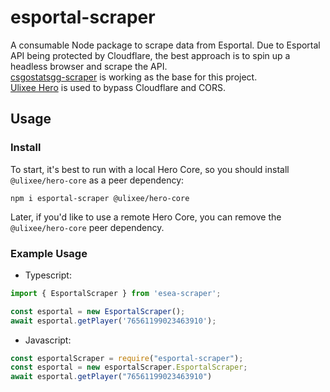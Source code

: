 # esportal-scraper

A consumable Node package to scrape data from Esportal.
Due to Esportal API being protected by Cloudflare, the best approach is to spin up a headless 
browser and scrape the API.  
[csgostatsgg-scraper](https://www.npmjs.com/package/csgostatsgg-scraper) is working as the base for this project.  
[Ulixee Hero](https://ulixee.org/docs/hero) is used to bypass Cloudflare and CORS.

## Usage

### Install

To start, it's best to run with a local Hero Core, so you should install `@ulixee/hero-core` as a peer dependency:

```shell
npm i esportal-scraper @ulixee/hero-core
```

Later, if you'd like to use a remote Hero Core, you can remove the `@ulixee/hero-core` peer dependency.

### Example Usage

- Typescript:  
```js
import { EsportalScraper } from 'esea-scraper';

const esportal = new EsportalScraper();
await esportal.getPlayer('76561199023463910');
```

- Javascript:  
```js
const esportalScraper = require("esportal-scraper");
const esportal = new esportalScraper.EsportalScraper;
await esportal.getPlayer("76561199023463910")
```
